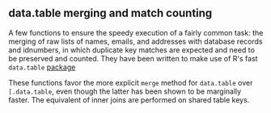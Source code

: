## data.table merging and match counting

A few functions to ensure the speedy execution of a fairly common task: the merging of raw lists of names, emails, and addresses with database records and idnumbers, in which duplicate key matches are expected and need to be preserved and counted. They have been written to make use of R's fast `data.table` [package](http://cran.r-project.org/web/packages/data.table/index.html)

These functions favor the more explicit `merge` method for `data.table` over `[.data.table`, even though the latter has been shown to be marginally faster. The equivalent of inner joins are performed on shared table keys.
